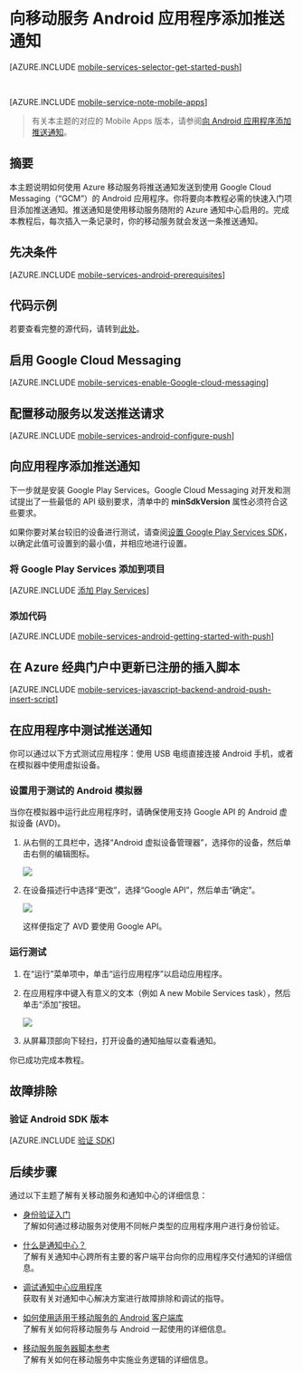 
<properties
	pageTitle="推送通知入门 (Android JavaScript) | Microsoft Azure"
	description="了解如何使用 Azure 移动服务向 Android JavaScript 应用程序发送推送通知。"
	services="mobile-services, notification-hubs"
	documentationCenter="android"
	authors="RickSaling"
	writer="ricksal"
	manager="dwrede"
	editor=""/>

<tags 
	ms.service="mobile-services" 
	ms.date="01/20/2016"
	wacn.date="04/11/2016"/>


#  向移动服务 Android 应用程序添加推送通知

[AZURE.INCLUDE [mobile-services-selector-get-started-push](../includes/mobile-services-selector-get-started-push.md)]

&nbsp;

[AZURE.INCLUDE [mobile-service-note-mobile-apps](../includes/mobile-services-note-mobile-apps.md)]
> 有关本主题的对应的 Mobile Apps 版本，请参阅[向 Android 应用程序添加推送通知](/documentation/articles/app-service-mobile-android-get-started-push)。

## 摘要

本主题说明如何使用 Azure 移动服务将推送通知发送到使用 Google Cloud Messaging（“GCM”）的 Android 应用程序。你将要向本教程必需的快速入门项目添加推送通知。推送通知是使用移动服务随附的 Azure 通知中心启用的。完成本教程后，每次插入一条记录时，你的移动服务就会发送一条推送通知。




## 先决条件

[AZURE.INCLUDE [mobile-services-android-prerequisites](../includes/mobile-services-android-prerequisites.md)]

## 代码示例
若要查看完整的源代码，请转到[此处](https://github.com/Azure/mobile-services-samples/tree/master/GettingStartedWithPush)。

## 启用 Google Cloud Messaging

[AZURE.INCLUDE [mobile-services-enable-Google-cloud-messaging](../includes/mobile-services-enable-google-cloud-messaging.md)]

## 配置移动服务以发送推送请求

[AZURE.INCLUDE [mobile-services-android-configure-push](../includes/mobile-services-android-configure-push.md)]

## 向应用程序添加推送通知

下一步就是安装 Google Play Services。Google Cloud Messaging 对开发和测试提出了一些最低的 API 级别要求，清单中的 **minSdkVersion** 属性必须符合这些要求。

如果你要对某台较旧的设备进行测试，请查阅[设置 Google Play Services SDK]，以确定此值可设置到的最小值，并相应地进行设置。

### 将 Google Play Services 添加到项目

[AZURE.INCLUDE [添加 Play Services](../includes/mobile-services-add-google-play-services.md)]

### 添加代码

[AZURE.INCLUDE [mobile-services-android-getting-started-with-push](../includes/mobile-services-android-getting-started-with-push.md)]


## 在 Azure 经典门户中更新已注册的插入脚本

[AZURE.INCLUDE [mobile-services-javascript-backend-android-push-insert-script](../includes/mobile-services-javascript-backend-android-push-insert-script.md)]


## 在应用程序中测试推送通知

你可以通过以下方式测试应用程序：使用 USB 电缆直接连接 Android 手机，或者在模拟器中使用虚拟设备。

### 设置用于测试的 Android 模拟器

当你在模拟器中运行此应用程序时，请确保使用支持 Google API 的 Android 虚拟设备 (AVD)。

1. 从右侧的工具栏中，选择“Android 虚拟设备管理器”，选择你的设备，然后单击右侧的编辑图标。

	![](./media/mobile-services-javascript-backend-android-get-started-push/mobile-services-android-virtual-device-manager.png)

2. 在设备描述行中选择“更改”，选择“Google API”，然后单击“确定”。

   	![](./media/mobile-services-javascript-backend-android-get-started-push/mobile-services-android-virtual-device-manager-edit.png)

	这样便指定了 AVD 要使用 Google API。

### 运行测试

1. 在“运行”菜单项中，单击“运行应用程序”以启动应用程序。

2. 在应用程序中键入有意义的文本（例如 A new Mobile Services task），然后单击“添加”按钮。

  	![](./media/mobile-services-javascript-backend-android-get-started-push/mobile-quickstart-push1-android.png)

3. 从屏幕顶部向下轻扫，打开设备的通知抽屉以查看通知。


你已成功完成本教程。

##  故障排除

###  验证 Android SDK 版本

[AZURE.INCLUDE [验证 SDK](../includes/mobile-services-verify-android-sdk-version.md)]

## 后续步骤

<!---This tutorial demonstrated the basics of enabling an Android app to use Mobile Services and Notification Hubs to send push notifications. Next, consider completing the next tutorial, [Send push notifications to authenticated users], which shows how to use tags to send push notifications from a Mobile Service to only an authenticated user.

+ [Send broadcast notifications to subscribers]
	<br/>Learn how users can register and receive push notifications for categories they're interested in.

+ [Send template-based notifications to subscribers]
	<br/>Learn how to use templates to send push notifications from a Mobile Service, without having to craft platform-specific payloads in your back-end.
-->

通过以下主题了解有关移动服务和通知中心的详细信息：

* [身份验证入门 ]
  </br>了解如何通过移动服务对使用不同帐户类型的应用程序用户进行身份验证。

* [什么是通知中心？]
  </br>了解有关通知中心跨所有主要的客户端平台向你的应用程序交付通知的详细信息。

* [调试通知中心应用程序](http://go.microsoft.com/fwlink/p/?linkid=386630)
  </br>获取有关对通知中心解决方案进行故障排除和调试的指导。

* [如何使用适用于移动服务的 Android 客户端库 ]
  </br>了解有关如何将移动服务与 Android 一起使用的详细信息。

* [移动服务服务器脚本参考]
  </br>了解有关如何在移动服务中实施业务逻辑的详细信息。


<!-- Anchors. -->
[Register your app for push notifications and configure Mobile Services]: #register
[Update the generated push notification code]: #update-scripts
[Insert data to receive notifications]: #test
[Next Steps]: #next-steps

<!-- Images. -->

[13]: ./media/mobile-services-windows-store-javascript-get-started-push/mobile-quickstart-push1.png
[14]: ./media/mobile-services-windows-store-javascript-get-started-push/mobile-quickstart-push2.png


<!-- URLs. -->
[Submit an app page]: http://go.microsoft.com/fwlink/p/?LinkID=266582
[My Applications]: http://go.microsoft.com/fwlink/p/?LinkId=262039
[Get started with Mobile Services]: /documentation/articles/mobile-services-android-get-started
[身份验证入门 ]: /documentation/articles/mobile-services-android-get-started-users
[Get started with push notifications]: /zh-cn/documentation/articles/mobile-services-javascript-backend-windows-store-dotnet-get-started-with-push-js
[Push notifications to app users]: /zh-cn/documentation/articles/mobile-services-javascript-backend-windows-store-javascript-get-started-push
[Authorize users with scripts]: /zh-cn/documentation/articles/mobile-services-windows-store-javascript-authorize-users-in-scripts
[JavaScript and HTML]: /zh-cn/documentation/articles/mobile-services-javascript-backend-windows-store-dotnet-get-started-with-push-js
[设置 Google Play Services SDK]: http://go.microsoft.com/fwlink/?LinkId=389801
[Azure classic portal]: https://manage.windowsazure.cn/
[如何使用适用于移动服务的 Android 客户端库 ]: /documentation/articles/mobile-services-android-how-to-use-client-library
[gcm object]: http://go.microsoft.com/fwlink/p/?LinkId=282645

[移动服务服务器脚本参考]: /documentation/articles/mobile-services-how-to-use-server-scripts


[什么是通知中心？]: /documentation/articles/notification-hubs-overview
[Send broadcast notifications to subscribers]: /documentation/articles/notification-hubs-android-send-breaking-news
[Send template-based notifications to subscribers]: /documentation/articles/notification-hubs-android-send-localized-breaking-news

<!---HONumber=Mooncake_0118_2016-->